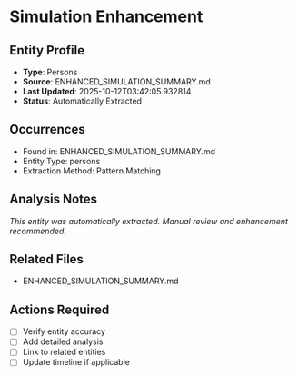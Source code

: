 # Simulation Enhancement

## Entity Profile
- **Type**: Persons
- **Source**: ENHANCED_SIMULATION_SUMMARY.md
- **Last Updated**: 2025-10-12T03:42:05.932814
- **Status**: Automatically Extracted

## Occurrences
- Found in: ENHANCED_SIMULATION_SUMMARY.md
- Entity Type: persons
- Extraction Method: Pattern Matching

## Analysis Notes
*This entity was automatically extracted. Manual review and enhancement recommended.*

## Related Files
- ENHANCED_SIMULATION_SUMMARY.md

## Actions Required
- [ ] Verify entity accuracy
- [ ] Add detailed analysis
- [ ] Link to related entities
- [ ] Update timeline if applicable
